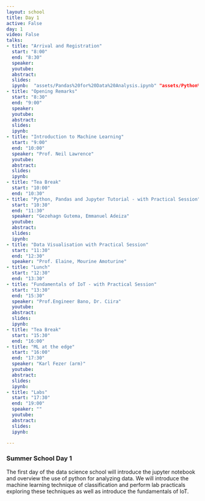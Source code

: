 ```yaml
---
layout: school
title: Day 1
active: False
day: 1
video: False
talks:
- title: "Arrival and Registration"
  start: "8:00"
  end: "8:30"
  speaker: 
  youtube:
  abstract:
  slides:
  ipynb:  "assets/Pandas%20for%20Data%20Analysis.ipynb" "assets/Python%20Crash%20Course-%20DSA%202019%20-Accra.ipynb" 
- title: "Opening Remarks"
  start: "8:30"
  end: "9:00"
  speaker: 
  youtube:
  abstract:
  slides:
  ipynb:  
- title: "Introduction to Machine Learning"
  start: "9:00"
  end: "10:00"
  speaker: "Prof. Neil Lawrence"
  youtube:
  abstract:
  slides: 
  ipynb:
- title: "Tea Break"
  start: "10:00"
  end: "10:30"  
- title: "Python, Pandas and Jupyter Tutorial - with Practical Session"
  start: "10:30"
  end: "11:30"
  speaker: "Gezehagn Gutema, Emmanuel Adeiza"  
  youtube:
  abstract:
  slides: 
  ipynb:  
- title: "Data Visualisation with Practical Session"
  start: "11:30"
  end: "12:30"
  speaker: "Prof. Elaine, Mourine Amoturine"
- title: "Lunch"
  start: "12:30"
  end: "13:30"
- title: "Fundamentals of IoT - with Practical Session"
  start: "13:30"
  end: "15:30"
  speaker: "Prof.Engineer Bano, Dr. Ciira" 
  youtube:
  abstract:
  slides:
  ipynb:
- title: "Tea Break"
  start: "15:30"
  end: "16:00"
- title: "ML at the edge"
  start: "16:00"
  end: "17:30"
  speaker: "Karl Fezer (arm)" 
  youtube:
  abstract:
  slides:
  ipynb: 
- title: "Labs"
  start: "17:30"
  end: "19:00"
  speaker: "" 
  youtube:
  abstract:
  slides:
  ipynb: 

---
```


<h3> Summer School Day 1 </h3>

<p>The first day of the data science school will introduce the jupyter notebook and overview the use of python for analyzing data. We will introduce the machine learning technique of classification and perform lab practicals exploring these techniques as well as introduce the fundamentals of IoT.</p>
